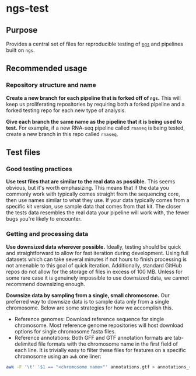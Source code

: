 # ngs-test

## Purpose

Provides a central set of files for reproducible testing of [`ngs`](https://github.com/utia-gc/ngs/) and pipelines built on `ngs`.

## Recommended usage

### Repository structure and name

**Create a new branch for each pipeline that is forked off of `ngs`.**
This will keep us proliferating repositories by requiring both a forked pipeline and a forked testing repo for each new type of analysis.

**Give each branch the same name as the pipeline that it is being used to test.**
For example, if a new RNA-seq pipeline called `rnaseq` is being tested, create a new branch in this repo called `rnaseq`.

## Test files

### Good testing practices

**Use test files that are similar to the real data as possible.**
This seems obvious, but it's worth emphasizing.
This means that if the data you commonly work with typically comes straight from the sequencing core, then use names similar to what they use.
If your data typically comes from a specific kit version, use sample data that comes from that kit.
The closer the tests data resembles the real data your pipeline will work with, the fewer bugs you're likely to encounter.

### Getting and processing data

**Use downsized data wherever possible.**
Ideally, testing should be quick and straightforward to allow for fast iteration during development.
Using full datasets which can take several minutes if not hours to finish processing is not amenable to this goal of quick iteration.
Additionally, standard GitHub repos do not allow for the storage of files in excess of 100 MB.
Unless for some rare case it is genuinely impossible to use downsized data, we cannot recommend downsizing enough.

**Downsize data by sampling from a single, small chromosome.**
Our preferred way to downsize data is to sample data only from a single chromosome.
Below are some strategies for how we accomplish this.

* Reference genomes: Download reference sequence for single chromosome. Most reference genome repositories will host download options for single chromosome fasta files.
* Reference annotations: Both GFF and GTF annotation formats are tab-delimited file formats with the chromosome name in the first field of each line. It is trivially easy to filter these files for features on a specific chromosome using an `awk` one liner: 

```bash
awk -F '\t' '$1 == "<chromosome name>"' annotations.gtf > annotations_<chromsome name>.gtf
```
